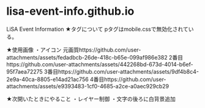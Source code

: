 # lisa-event-info.github.io
LiSA Event Information
★タグについて
pタグはmobile.cssで無効化されている。



★使用画像
・アイコン
元画質https://github.com/user-attachments/assets/fedadbcb-26de-418c-b65e-099af986e382
2番目https://github.com/user-attachments/assets/442268bd-673d-4014-b6ef-95f7aea72275
3番目https://github.com/user-attachments/assets/9df4b8c4-2e9a-40ca-8805-e14ad21ac756
4番目https://github.com/user-attachments/assets/e9393483-1cf0-4685-a2ce-a0aec929cb29



★次開いたときにやること
・レイヤー制御
・文字の後ろに白背景追加